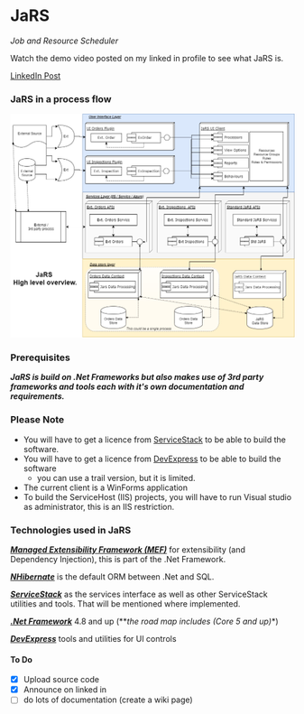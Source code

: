 # JaRS
*Job and Resource Scheduler*

Watch the demo video posted on my linked in profile to see what JaRS is.

[LinkedIn Post](https://www.linkedin.com/posts/cobyc_jars-job-and-resource-scheduler-introduction-activity-6635079166310002689-h08Q)


### JaRS in a process flow

![jars flow image](documentation/images/Jars_Diagram.png)


### Prerequisites

_**JaRS is build on .Net Frameworks but also makes use of 3rd party frameworks and tools each with it's own documentation and requirements.**_

### Please Note
- You will have to get a licence from [ServiceStack](https://servicestack.net/) to be able to build the software.
- You will have to get a licence from [DevExpress](https://www.devexpress.com/) to be able to build the software
  - you can use a trail version, but it is limited.
- The current client is a WinForms application
- To build the ServiceHost (IIS) projects, you will have to run Visual studio as administrator, this is an IIS restriction.

### Technologies used in JaRS
[**_Managed Extensibility Framework (MEF)_**](https://docs.microsoft.com/en-us/dotnet/framework/mef/) for extensibility (and Dependency Injection), this is part of the .Net Framework.

[**_NHibernate_**](https://nhibernate.info/) is the default ORM between .Net and SQL.

[**_ServiceStack_**](https://servicestack.net/) as the services interface as well as other ServiceStack utilities and tools. That will be mentioned where implemented.

[**_.Net Framework_**](https://dotnet.microsoft.com/) 4.8 and up (**_the road map includes (Core 5 and up)_*)

[**_DevExpress_**](https://www.devexpress.com/) tools and utilities for UI controls

#### To Do
- [x] Upload source code
- [x] Announce on linked in
- [ ] do lots of documentation (create a wiki page)
